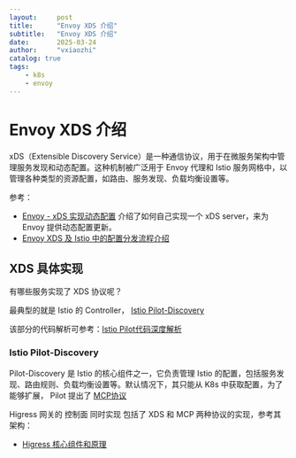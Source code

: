 ```yaml
---
layout:     post
title:      "Envoy XDS 介绍"
subtitle:   "Envoy XDS 介绍"
date:       2025-03-24
author:     "vxiaozhi"
catalog: true
tags:
    - k8s
    - envoy
---
```


# Envoy XDS 介绍

xDS（Extensible Discovery Service）是一种通信协议，用于在微服务架构中管理服务发现和动态配置。这种机制被广泛用于 Envoy 代理和 Istio 服务网格中，以管理各种类型的资源配置，如路由、服务发现、负载均衡设置等。

参考：

- [Envoy - xDS 实现动态配置](https://github.com/xujiyou/my-xds) 介绍了如何自己实现一个 xDS server，来为 Envoy 提供动态配置更新。
- [Envoy XDS 及 Istio 中的配置分发流程介绍](https://jimmysong.io/blog/istio-delta-xds-for-envoy/)

## XDS 具体实现

有哪些服务实现了 XDS 协议呢？

最典型的就是 Istio 的 Controller， [Istio Pilot-Discovery](https://github.com/istio/istio/tree/master/pilot/cmd)

该部分的代码解析可参考：[Istio Pilot代码深度解析](https://www.zhaohuabing.com/post/2019-10-21-pilot-discovery-code-analysis/)

### Istio Pilot-Discovery

Pilot-Discovery 是 Istio 的核心组件之一，它负责管理 Istio 的配置，包括服务发现、路由规则、负载均衡设置等。默认情况下，其只能从 K8s 中获取配置，为了能够扩展， Pilot 提出了 [MCP协议](https://docs.google.com/document/d/1o2-V4TLJ8fJACXdlsnxKxDv2Luryo48bAhR8ShxE5-k/edit?tab=t.0)

Higress 网关的 控制面 同时实现 包括了 XDS 和 MCP 两种协议的实现，参考其架构：

- [Higress 核心组件和原理](https://github.com/alibaba/higress/blob/main/docs/architecture.md)


